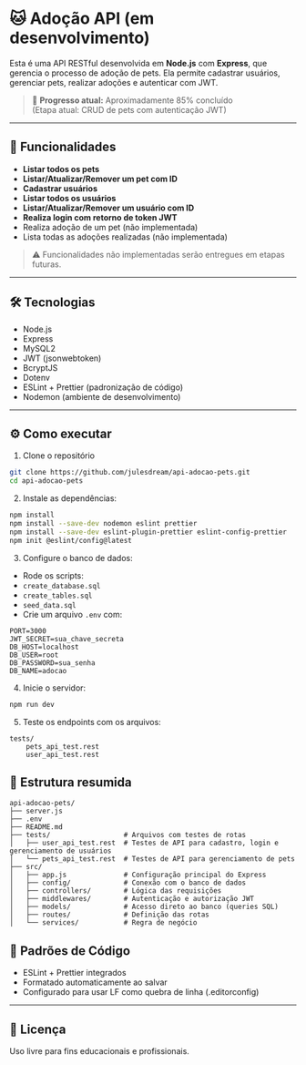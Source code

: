 # 🐱 Adoção API (em desenvolvimento)
Esta é uma API RESTful desenvolvida em **Node.js** com **Express**, que gerencia o processo de adoção de pets. Ela permite cadastrar usuários, gerenciar pets, realizar adoções e autenticar com JWT.

> 🎯 **Progresso atual:** Aproximadamente 85% concluído  
> (Etapa atual: CRUD de pets com autenticação JWT)

---

## 🚀 Funcionalidades

- **Listar todos os pets**
- **Listar/Atualizar/Remover um pet com ID**
- **Cadastrar usuários**
- **Listar todos os usuários**
- **Listar/Atualizar/Remover um usuário com ID**
- **Realiza login com retorno de token JWT**
- Realiza adoção de um pet (não implementada)
- Lista todas as adoções realizadas (não implementada)

 >⚠️ Funcionalidades não implementadas serão entregues em etapas futuras.
---

## 🛠 Tecnologias
- Node.js
- Express
- MySQL2
- JWT (jsonwebtoken)
- BcryptJS
- Dotenv
- ESLint + Prettier (padronização de código)
- Nodemon (ambiente de desenvolvimento)

---

## ⚙️ Como executar

1. Clone o repositório

```bash
git clone https://github.com/julesdream/api-adocao-pets.git
cd api-adocao-pets
```

2. Instale as dependências:

```bash
npm install
npm install --save-dev nodemon eslint prettier
npm install --save-dev eslint-plugin-prettier eslint-config-prettier
npm init @eslint/config@latest
```

3. Configure o banco de dados:
- Rode os scripts:
- `create_database.sql`
- `create_tables.sql`
- `seed_data.sql`
- Crie um arquivo `.env` com:
```env
PORT=3000
JWT_SECRET=sua_chave_secreta
DB_HOST=localhost
DB_USER=root
DB_PASSWORD=sua_senha
DB_NAME=adocao
```

4. Inicie o servidor:
```bash
npm run dev
```

5. Teste os endpoints com os arquivos:
```
tests/
    pets_api_test.rest
    user_api_test.rest
```

## 📁 Estrutura resumida

```
api-adocao-pets/
├── server.js
├── .env
├── README.md
├── tests/                  # Arquivos com testes de rotas 
│   ├── user_api_test.rest  # Testes de API para cadastro, login e gerenciamento de usuários 
│   └── pets_api_test.rest  # Testes de API para gerenciamento de pets   
├── src/
│   ├── app.js              # Configuração principal do Express
│   ├── config/             # Conexão com o banco de dados
│   ├── controllers/        # Lógica das requisições
│   ├── middlewares/        # Autenticação e autorização JWT
│   ├── models/             # Acesso direto ao banco (queries SQL)
│   ├── routes/             # Definição das rotas
│   └── services/           # Regra de negócio
```

## 🧹 Padrões de Código
- ESLint + Prettier integrados
- Formatado automaticamente ao salvar
- Configurado para usar LF como quebra de linha (.editorconfig)

---
## 📜 Licença
Uso livre para fins educacionais e profissionais.